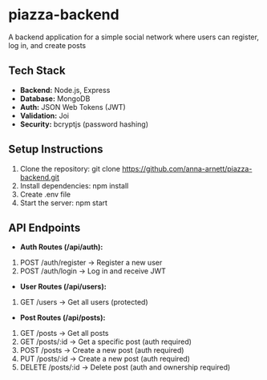 # piazza-backend
A backend application for a simple social network where users can register, log in, and create posts 

## Tech Stack
- **Backend:** Node.js, Express
- **Database:** MongoDB
- **Auth:** JSON Web Tokens (JWT)
- **Validation:** Joi
- **Security:** bcryptjs (password hashing)

## Setup Instructions

1. Clone the repository: git clone https://github.com/anna-arnett/piazza-backend.git
2. Install dependencies: npm install
3. Create .env file
4. Start the server: npm start

## API Endpoints
- **Auth Routes (/api/auth):**
1. POST /auth/register -> Register a new user
2. POST /auth/login    -> Log in and receive JWT

- **User Routes (/api/users):**
1. GET /users          -> Get all users (protected)

- **Post Routes (/api/posts):**
1. GET /posts          -> Get all posts
2. GET /posts/:id      -> Get a specific post (auth required)
3. POST /posts         -> Create a new post (auth required)
4. PUT /posts/:id      -> Create a new post (auth required)
5. DELETE /posts/:id   -> Delete post (auth and ownership required)
